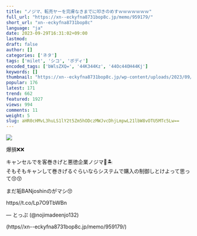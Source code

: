 ```yaml
---
title: "ノジマ、転売ヤーを完膚なきまでに叩きのめすｗｗｗｗｗｗｗ"
full_url: "https://xn--eckyfna8731bop8c.jp/memo/959179/"
short_url: "xn--eckyfna8731bop8c"
language: "ja"
date: 2023-09-29T16:31:02+09:00
lastmod: 
draft: false
author: []
categories: ['ネタ']
tags: ['milet', 'シコ', 'ボディ']
encoded_tags: ['bWlsZXQ=', '44K344Kz', '44Oc44OH44Kj']
keywords: []
thumbnail: "https://xn--eckyfna8731bop8c.jp/wp-content/uploads/2023/09/fdf95e48-s.jpg"
popular: 176
latest: 171
trend: 662
featured: 1927
views: 994
comments: 11
weight: 5
slug: aHR0cHMvL3huLS1lY2t5Zm5hODczMWJvcDhjLmpwL21lbW8vOTU5MTc5Lw==
---
```


![](https://xn--eckyfna8731bop8c.jp/wp-content/uploads/2023/09/fdf95e48-s.jpg)

<div><p dir='ltr' lang='ja'>爆損❌❌</p><p>キャンセルでを客巻きげと悪徳企業ノジマ🙅🏝<br>そもそもキャンして巻きげるぐらいならシステムで購入の制御しとけよって思って😚😚</p><p>まだ垢BANjoshinのがマシ😚</p><p>https//t.co/Lp7O9TbWBn</p><p>— とっぷ (@nojimadeenjo132)</p><p></p></div>

(https//xn--eckyfna8731bop8c.jp/memo/959179/)
